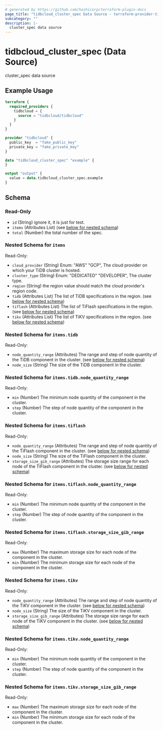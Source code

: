 ```yaml
---
# generated by https://github.com/hashicorp/terraform-plugin-docs
page_title: "tidbcloud_cluster_spec Data Source - terraform-provider-tidbcloud"
subcategory: ""
description: |-
  cluster_spec data source
---
```


# tidbcloud_cluster_spec (Data Source)

cluster_spec data source

## Example Usage

```terraform
terraform {
  required_providers {
    tidbcloud = {
      source = "tidbcloud/tidbcloud"
    }
  }
}

provider "tidbcloud" {
  public_key  = "fake_public_key"
  private_key = "fake_private_key"
}

data "tidbcloud_cluster_spec" "example" {
}

output "output" {
  value = data.tidbcloud_cluster_spec.example
}
```

<!-- schema generated by tfplugindocs -->
## Schema

### Read-Only

- `id` (String) ignore it, it is just for test.
- `items` (Attributes List) (see [below for nested schema](#nestedatt--items))
- `total` (Number) the total number of the spec.

<a id="nestedatt--items"></a>
### Nested Schema for `items`

Read-Only:

- `cloud_provider` (String) Enum: "AWS" "GCP", The cloud provider on which your TiDB cluster is hosted.
- `cluster_type` (String) Enum: "DEDICATED" "DEVELOPER", The cluster type.
- `region` (String) the region value should match the cloud provider's region code.
- `tidb` (Attributes List) The list of TiDB specifications in the region. (see [below for nested schema](#nestedatt--items--tidb))
- `tiflash` (Attributes List) The list of TiFlash specifications in the region. (see [below for nested schema](#nestedatt--items--tiflash))
- `tikv` (Attributes List) The list of TiKV specifications in the region. (see [below for nested schema](#nestedatt--items--tikv))

<a id="nestedatt--items--tidb"></a>
### Nested Schema for `items.tidb`

Read-Only:

- `node_quantity_range` (Attributes) The range and step of node quantity of the TiDB component in the cluster. (see [below for nested schema](#nestedatt--items--tidb--node_quantity_range))
- `node_size` (String) The size of the TiDB component in the cluster.

<a id="nestedatt--items--tidb--node_quantity_range"></a>
### Nested Schema for `items.tidb.node_quantity_range`

Read-Only:

- `min` (Number) The minimum node quantity of the component in the cluster.
- `step` (Number) The step of node quantity of the component in the cluster.



<a id="nestedatt--items--tiflash"></a>
### Nested Schema for `items.tiflash`

Read-Only:

- `node_quantity_range` (Attributes) The range and step of node quantity of the TiFlash component in the cluster. (see [below for nested schema](#nestedatt--items--tiflash--node_quantity_range))
- `node_size` (String) The size of the TiFlash component in the cluster.
- `storage_size_gib_range` (Attributes) The storage size range for each node of the TiFlash component in the cluster. (see [below for nested schema](#nestedatt--items--tiflash--storage_size_gib_range))

<a id="nestedatt--items--tiflash--node_quantity_range"></a>
### Nested Schema for `items.tiflash.node_quantity_range`

Read-Only:

- `min` (Number) The minimum node quantity of the component in the cluster.
- `step` (Number) The step of node quantity of the component in the cluster.


<a id="nestedatt--items--tiflash--storage_size_gib_range"></a>
### Nested Schema for `items.tiflash.storage_size_gib_range`

Read-Only:

- `max` (Number) The maximum storage size for each node of the component in the cluster.
- `min` (Number) The minimum storage size for each node of the component in the cluster.



<a id="nestedatt--items--tikv"></a>
### Nested Schema for `items.tikv`

Read-Only:

- `node_quantity_range` (Attributes) The range and step of node quantity of the TiKV component in the cluster. (see [below for nested schema](#nestedatt--items--tikv--node_quantity_range))
- `node_size` (String) The size of the TiKV component in the cluster.
- `storage_size_gib_range` (Attributes) The storage size range for each node of the TiKV component in the cluster. (see [below for nested schema](#nestedatt--items--tikv--storage_size_gib_range))

<a id="nestedatt--items--tikv--node_quantity_range"></a>
### Nested Schema for `items.tikv.node_quantity_range`

Read-Only:

- `min` (Number) The minimum node quantity of the component in the cluster.
- `step` (Number) The step of node quantity of the component in the cluster.


<a id="nestedatt--items--tikv--storage_size_gib_range"></a>
### Nested Schema for `items.tikv.storage_size_gib_range`

Read-Only:

- `max` (Number) The maximum storage size for each node of the component in the cluster.
- `min` (Number) The minimum storage size for each node of the component in the cluster.


